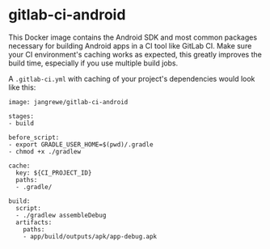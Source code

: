 # gitlab-ci-android
This Docker image contains the Android SDK and most common packages necessary for building Android apps in a CI tool like GitLab CI. Make sure your CI environment's caching works as expected, this greatly improves the build time, especially if you use multiple build jobs.

A `.gitlab-ci.yml` with caching of your project's dependencies would look like this:

```
image: jangrewe/gitlab-ci-android

stages:
- build

before_script:
- export GRADLE_USER_HOME=$(pwd)/.gradle
- chmod +x ./gradlew

cache:
  key: ${CI_PROJECT_ID}
  paths:
  - .gradle/
    
build:
  script:
  - ./gradlew assembleDebug
  artifacts:
    paths:
    - app/build/outputs/apk/app-debug.apk
```
